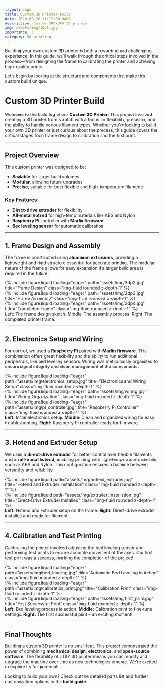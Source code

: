 ```yaml
---
layout: page
title: Custom 3D Printer Build
date: 2020-09-28 11:12:00-0400
description: Custom 300x300 3D printer
img: assets/img/3dp1.jpg
importance: 3
category: 3d-printing
---
```


Building your own custom 3D printer is both a rewarding and challenging experience. In this guide, we’ll walk through the critical steps involved in the process—from designing the frame to calibrating the printer and achieving high-quality prints.

Let’s begin by looking at the structure and components that make this custom build unique.

# Custom 3D Printer Build

Welcome to the build log of our **Custom 3D Printer**. This project involved creating a 3D printer from scratch with a focus on flexibility, precision, and the ability to handle various filament types. Whether you're looking to build your own 3D printer or just curious about the process, this guide covers the critical stages from frame design to calibration and the first print.

---

## Project Overview

This custom printer was designed to be:
- **Scalable** for larger build volumes
- **Modular**, allowing future upgrades
- **Precise**, suitable for both flexible and high-temperature filaments

### Key Features:
- **Direct-drive extruder** for flexibility
- **All-metal hotend** for high-temp materials like ABS and Nylon
- **Raspberry Pi** controller with **Marlin firmware**
- **Bed leveling sensor** for automatic calibration

---

## 1. Frame Design and Assembly

The frame is constructed using **aluminum extrusions**, providing a lightweight and rigid structure essential for accurate printing. The modular nature of the frame allows for easy expansion if a larger build area is required in the future.

<div class="row">
    <div class="col-sm mt-3 mt-md-0">
        {% include figure.liquid loading="eager" path="assets/img/3dp2.jpg" title="Frame Design" class="img-fluid rounded z-depth-1" %}
    </div>
    <div class="col-sm mt-3 mt-md-0">
        {% include figure.liquid loading="eager" path="assets/img/3dp3.jpg" title="Frame Assembly" class="img-fluid rounded z-depth-1" %}
    </div>
    <div class="col-sm mt-3 mt-md-0">
        {% include figure.liquid loading="eager" path="assets/img/3dp4.jpg" title="Completed Frame" class="img-fluid rounded z-depth-1" %}
    </div>
</div>
<div class="caption">
    Left: The frame design sketch. Middle: The assembly process. Right: The completed printer frame.
</div>

---

## 2. Electronics Setup and Wiring

For control, we used a **Raspberry Pi** paired with **Marlin firmware**. This combination offers great flexibility and the ability to run additional peripherals, like bed leveling sensors. Wiring was meticulously organized to ensure signal integrity and clean management of the components.

<div class="row">
    <div class="col-sm mt-3 mt-md-0">
        {% include figure.liquid loading="eager" path="assets/img/electronics_setup.jpg" title="Electronics and Wiring Setup" class="img-fluid rounded z-depth-1" %}
    </div>
    <div class="col-sm mt-3 mt-md-0">
        {% include figure.liquid loading="eager" path="assets/img/wiring.jpg" title="Wiring Organization" class="img-fluid rounded z-depth-1" %}
    </div>
    <div class="col-sm mt-3 mt-md-0">
        {% include figure.liquid loading="eager" path="assets/img/pi_controller.jpg" title="Raspberry Pi Controller" class="img-fluid rounded z-depth-1" %}
    </div>
</div>
<div class="caption mt-2 text-center">
    <strong>Left:</strong> Initial electronics setup. <strong>Middle:</strong> Clean and organized wiring for easy troubleshooting. <strong>Right:</strong> Raspberry Pi controller ready for firmware.
</div>

---

## 3. Hotend and Extruder Setup

We used a **direct-drive extruder** for better control over flexible filaments and an **all-metal hotend**, enabling printing with high-temperature materials such as ABS and Nylon. This configuration ensures a balance between versatility and reliability.

<div class="row justify-content-sm-center">
    <div class="col-sm-8 mt-3 mt-md-0">
        {% include figure.liquid path="assets/img/hotend_extruder.jpg" title="Hotend and Extruder Installation" class="img-fluid rounded z-depth-1" %}
    </div>
    <div class="col-sm-4 mt-3 mt-md-0">
        {% include figure.liquid path="assets/img/extruder_installation.jpg" title="Direct-Drive Extruder Installed" class="img-fluid rounded z-depth-1" %}
    </div>
</div>
<div class="caption mt-2 text-center">
    <strong>Left:</strong> Hotend and extruder setup on the frame. <strong>Right:</strong> Direct-drive extruder installed and ready for filament.
</div>

---

## 4. Calibration and Test Printing

Calibrating the printer involved adjusting the bed leveling sensor and performing test prints to ensure accurate movement of the axes. Our first test print was a success, marking the completion of the project!

<div class="row">
    <div class="col-sm mt-3 mt-md-0">
        {% include figure.liquid loading="eager" path="assets/img/bed_leveling.jpg" title="Automatic Bed Leveling in Action" class="img-fluid rounded z-depth-1" %}
    </div>
    <div class="col-sm mt-3 mt-md-0">
        {% include figure.liquid loading="eager" path="assets/img/calibration_print.jpg" title="Calibration Print" class="img-fluid rounded z-depth-1" %}
    </div>
    <div class="col-sm mt-3 mt-md-0">
        {% include figure.liquid loading="eager" path="assets/img/first_print.jpg" title="First Successful Print" class="img-fluid rounded z-depth-1" %}
    </div>
</div>
<div class="caption mt-2 text-center">
    <strong>Left:</strong> Bed leveling process in action. <strong>Middle:</strong> Calibration print to fine-tune settings. <strong>Right:</strong> The first successful print – an exciting moment!
</div>

---

## Final Thoughts

Building a custom 3D printer is no small feat. This project demonstrated the power of combining **mechanical design**, **electronics**, and **open-source software**. The flexibility of a DIY 3D printer means you can modify and upgrade the machine over time as new technologies emerge. We’re excited to explore its full potential!

Looking to build your own? Check out the detailed parts list and further customization options in the **build guide**.

